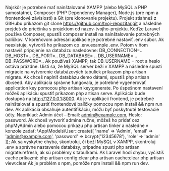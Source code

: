 Najskôr je potrebné mať nainštalované XAMPP (alebo MySQL a PHP samostatne), Composer (PHP Dependency Manager), Node.js (pre npm a frontendové závislosti) a Git (pre klonovanie projektu). Projekt stiahneš z GitHubu príkazom git clone https://github.com/tvoj-repozitar.git a následne prejdeš do priečinka s projektom cd nazov-tvojho-projektu. Keďže Laravel používa Composer, spustíš composer install na nainštalovanie potrebných balíčkov.
V koreňovom adresári aplikácie je potrebné nastaviť .env súbor. Ak neexistuje, vytvoríš ho príkazom cp .env.example .env. Potom v ňom nastavíš pripojenie na databázu nasledovne:
DB_CONNECTION=.. 
DB_HOST=..
DB_PORT=..
DB_DATABASE= ..
DB_USERNAME= ..
DB_PASSWORD=..
Ak používaš XAMPP, tak DB_USERNAME = root a heslo ostáva prázdne.
Uisti sa, že MySQL server beží v XAMPP a následne spusti migrácie na vytvorenie databázových tabuliek príkazom php artisan migrate. Ak chceš naplniť databázu demo dátami, spustíš php artisan db:seed. Aby aplikácia správne fungovala, je potrebné vygenerovať application key pomocou php artisan key:generate.
Po úspešnom nastavení môžeš aplikáciu spustiť príkazom php artisan serve. Aplikácia bude dostupná na http://127.0.0.1:8000. Ak je v aplikácii frontend, je potrebné nainštalovať a spustiť frontendové balíčky pomocou npm install && npm run dev.
Ak aplikácia obsahuje autentifikáciu, môžu byť poskytnuté testovacie účty. Napríklad: Admin účet – Email: admin@example.com, Heslo: password.
Ak chceš vytvoriť admina ručne, môžeš ho pridať cez phpMyAdmin alebo pomocou príkazu php artisan tinker a následne v konzole zadať:
\App\Models\User::create([
'name' => 'Admin',
'email' => 'admin@example.com',
'password' => bcrypt('12345678'),
'role' => 'admin'
]);
Ak sa vyskytne chyba, skontroluj, či beží MySQL v XAMPP, skontroluj .env a správne nastavenie databázy, prípadne spusti php artisan migrate:refresh, ak sú problémy s tabuľkami. Ak Laravel hodí chybu, vyčistíš cache príkazmi:
php artisan config:clear
php artisan cache:clear
php artisan view:clear
Ak je problém s npm, pomôže npm install && npm run dev.
